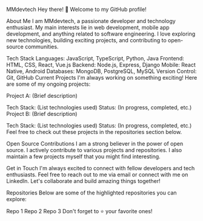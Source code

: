 MMdevtech
Hey there! 👋 Welcome to my GitHub profile!

About Me
I am MMdevtech, a passionate developer and technology enthusiast. My main interests lie in web development, mobile app development, and anything related to software engineering. I love exploring new technologies, building exciting projects, and contributing to open-source communities.

Tech Stack
Languages: JavaScript, TypeScript, Python, Java
Frontend: HTML, CSS, React, Vue.js
Backend: Node.js, Express, Django
Mobile: React Native, Android
Databases: MongoDB, PostgreSQL, MySQL
Version Control: Git, GitHub
Current Projects
I'm always working on something exciting! Here are some of my ongoing projects:

Project A: (Brief description)

Tech Stack: (List technologies used)
Status: (In progress, completed, etc.)
Project B: (Brief description)

Tech Stack: (List technologies used)
Status: (In progress, completed, etc.)
Feel free to check out these projects in the repositories section below.

Open Source Contributions
I am a strong believer in the power of open source. I actively contribute to various projects and repositories. I also maintain a few projects myself that you might find interesting.

Get in Touch
I'm always excited to connect with fellow developers and tech enthusiasts. Feel free to reach out to me via email or connect with me on LinkedIn. Let's collaborate and build amazing things together!

Repositories
Below are some of the highlighted repositories you can explore:

Repo 1
Repo 2
Repo 3
Don't forget to ⭐️ your favorite ones!
